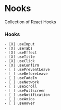 # Nooks

Collection of React Hooks

### Hooks

    - [X] useInput
    - [X] useTabs
    - [X] useEffect
    - [X] useTitle
    - [X] useClick
    - [X] useConfirm
    - [ ] usePreventLeave
    - [ ] useBeforeLeave
    - [ ] useFadeIn
    - [ ] useNetwork
    - [ ] useScroll
    - [ ] useFullscreen
    - [ ] useNotification
    - [ ] useAxios
    - [ ] useHover
